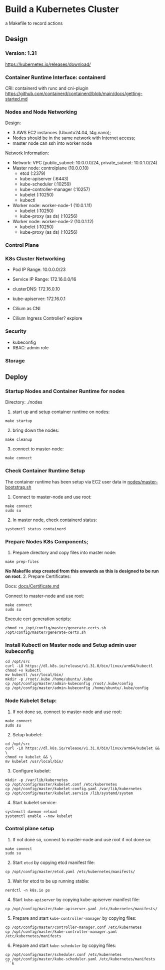 # Build a Kubernetes Cluster

a Makefile to record actions

## Design

### Version: 1.31
https://kubernetes.io/releases/download/

### Container Runtime Interface: containerd
CRI: containerd with runc and cni-plugin
https://github.com/containerd/containerd/blob/main/docs/getting-started.md

### Nodes and Node Networking
Design:
- 3 AWS EC2 instances (Ubuntu24.04, t4g.nano); 
- Nodes should be in the same network with Internet access; 
- master node can ssh into worker node

Network Information:
- Network: VPC (public_subnet: 10.0.0.0/24, private_subnet: 10.0.1.0/24)
- Master node: controlplane (10.0.0.10)
  - etcd (:2379)
  - kube-apiserver (:6443)
  - kube-scheduler (:10259)
  - kube-controller-manager (:10257)
  - kubelet (:10250)
  - kubectl
- Worker node: worker-node-1 (10.0.1.11)
  - kubelet (:10250)
  - kube-proxy (as ds) (:10256)
- Worker node: worker-node-2 (10.0.1.12)
  - kubelet (:10250)
  - kube-proxy (as ds) (:10256)


### Control Plane

### K8s Cluster Networking
- Pod IP Range: 10.0.0.0/23
- Service IP Range: 172.16.0.0/16
- clusterDNS: 172.16.0.10
- kube-apiserver: 172.16.0.1

- Cilium as CNI
- Cilium Ingress Controller? explore

### Security
- kubeconfig
- RBAC: admin role

### Storage


## Deploy

### Startup Nodes and Container Runtime for nodes
Directory: ./nodes

1. start up and setup container runtime on nodes: 
  ```
  make startup
  ```

2. bring down the nodes:
  ```
  make cleanup
  ```

3. connect to master-node:
  ```
  make connect
  ```

### Check Container Runtime Setup
The container runtime has been setup via EC2 user data in [nodes/master-bootstrap.sh](nodes/master-bootstrap.sh)
1. Connect to master-node and use root:
  ```
  make connect
  sudo su
  ```

2. In master node, check containerd status:
  ```
  systemctl status containerd
  ```

### Prepare Nodes K8s Components;
1. Prepare directory and copy files into master node:
  ```
  make prep-files
  ```

**No Makefile step created from this onwards as this is designed to be run on root.**
2. Prepare Certificates: 

Docs: [docs/Certificate.md](docs/Certificate.md)

Connect to master-node and use root:
  ```
  make connect
  sudo su
  ```

Execute cert generation scripts:
  ```
  chmod +x /opt/config/master/generate-certs.sh
  /opt/config/master/generate-certs.sh
  ```

### Install Kubectl on Master node and Setup admin user kubeconfig
  ```
  cd /opt/src
  curl -LO https://dl.k8s.io/release/v1.31.0/bin/linux/arm64/kubectl
  chmod +x kubectl
  mv kubectl /usr/local/bin/
  mkdir -p /root/.kube /home/ubuntu/.kube
  cp /opt/config/master/admin-kubeconfig /root/.kube/config
  cp /opt/config/master/admin-kubeconfig /home/ubuntu/.kube/config
  ```


### Node Kubelet Setup:
1. If not done so, connect to master-node and use root:
  ```
  make connect
  sudo su
  ```

2. Setup kubelet:
  ```
  cd /opt/src
  curl -LO https://dl.k8s.io/release/v1.31.0/bin/linux/arm64/kubelet && \
  chmod +x kubelet && \
  mv kubelet /usr/local/bin/
  ```

3. Configure kubelet:
  ```
  mkdir -p /var/lib/kubernetes
  cp /opt/config/master/kubelet.conf /etc/kubernetes
  cp /opt/config/master/kubelet-config.yaml /var/lib/kubernetes
  cp /opt/config/master/kubelet.service /lib/systemd/system
  ```

4. Start kubelet service:
  ```
  systemctl daemon-reload
  systemctl enable --now kubelet
  ```

### Control plane setup
1. If not done so, connect to master-node and use root if not done so:
  ```
  make connect
  sudo su
  ```

2. Start `etcd` by copying etcd manifest file:
  ```
  cp /opt/config/master/etcd.yaml /etc/kubernetes/manifests/

  ```

3. Wait for etcd to be up running stable:
  ```
  nerdctl -n k8s.io ps
  ```

4. Start `kube-apiserver` by copying kube-apiserver manifest file:
  ```
  cp /opt/config/master/kube-apiserver.yaml /etc/kubernetes/manifests/
  ```

5. Prepare and start `kube-controller-manager` by copying files:
  ```
  cp /opt/config/master/controller-manager.conf /etc/kubernetes
  cp /opt/config/master/kube-controller-manager.yaml /etc/kubernetes/manifests
  ```

6. Prepare and start `kube-scheduler` by copying files:
  ```
  cp /opt/config/master/scheduler.conf /etc/kubernetes
  cp /opt/config/master/kube-scheduler.yaml /etc/kubernetes/manifests
  ```k